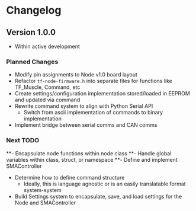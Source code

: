 # Changelog


## Version 1.0.0
- Within active development

### Planned Changes
- Modify pin assignments to Node v1.0 board layout
- Refactor `tf-node-firmware.h` into separate files for functions like TF_Muscle, Command, etc
- Create settings/configuration implementation stored/loaded in EEPROM and updated via command
- Rewrite command system to align with Python Serial API
   - Switch from ascii implementation of commands to binary implementation
- Implement bridge between serial comms and CAN comms


### Next TODO
**- Encapsulate node functions within node class
**- Handle global variables within class, struct, or namespace
**- Define and implement SMAController
- Determine how to define command structure
   - Ideally, this is language agnostic or is an easily translatable format system-system
- Build Settings system to encapsulate, save, and load settings for the Node and SMAController
